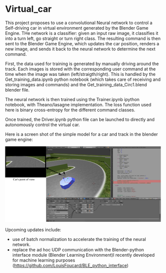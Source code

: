 # Virtual_car
This project proposes to use a convolutional Neural network to control a Self-driving car in virtual environment generated by the Blender Game Engine. THe network is a classifier: given an input raw image, it classifies it into a turn left, go straight or turn right class. The resulting command is then sent to the Blender Game Engine, which updates the car position, renders a new image, and sends it back to the neural network to determine the next command.

First, the data used for training is generated by manually driving around the track. Each images is stored with the corresponding user command at the time when the image was taken (left/straigth/right). This is handled by the Get_training_data.ipynb python notebook (which takes care of receiving and storing images and commands) and the Get_training_data_Circ1.blend blender file.

The neural network is then trained using the Trainer.ipynb ipython notebook, with Theano/lasagne implementation. The loss  function used here is binary cross-entropy for the different command classes.

Once trained, the Driver.ipynb python file can be launched to directly and autonomously control the virtual car. 

Here is a screen shot of the simple model for a car and track in the blender game engine:

![alt tag](https://github.com/LouisFoucard/Virtual_car/blob/master/virtual_car.png)

Upcoming updates include: 
- use of batch normalization to accelerate the training of the neural network. 
- replace the ad hoc UDP communication with the Blender-python interface module (Blender Learning Environment)I recently 
developed for machine learning purposes (https://github.com/LouisFoucard/BLE_python_interface)


